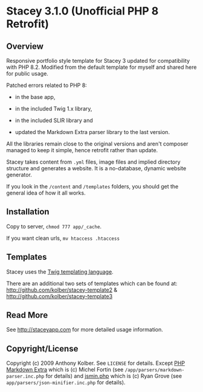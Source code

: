 # Stacey 3.1.0 (Unofficial PHP 8 Retrofit)

## Overview

Responsive portfolio style template for Stacey 3 updated for compatibility with PHP 8.2.
Modified from the default template for myself and shared here for public usage. 

Patched errors related to PHP 8: 

- in the base app, 

- in the included Twig 1.x library, 

- in the included SLIR library and 

- updated the Markdown Extra parser library to the last version.

All the libraries remain close to the original versions and aren't composer managed to keep it simple, hence retrofit rather than update. 

Stacey takes content from `.yml` files, image files and implied directory structure and generates a website.
It is a no-database, dynamic website generator.

If you look in the `/content` and `/templates` folders, you should get the general idea of how it all works.

## Installation

Copy to server, `chmod 777 app/_cache`.

If you want clean urls, `mv htaccess .htaccess`

## Templates

Stacey uses the [Twig templating language](http://twig.sensiolabs.org/).

There are an additional two sets of templates which can be found at:
<http://github.com/kolber/stacey-template2> &
<http://github.com/kolber/stacey-template3>

## Read More

See <http://staceyapp.com> for more detailed usage information.

## Copyright/License

Copyright (c) 2009 Anthony Kolber. See `LICENSE` for details.
Except [PHP Markdown Extra](http://michelf.com/projects/php-markdown/extra/) which is (c) Michel Fortin (see `/app/parsers/markdown-parser.inc.php` for details) and
[jsmin.php](https://github.com/rgrove/jsmin-php/) which is (c) Ryan Grove (see `app/parsers/json-minifier.inc.php` for details).